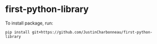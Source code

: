 # first-python-library

To install package, run:

`pip install git+https://github.com/JustinCharbonneau/first-python-library`
